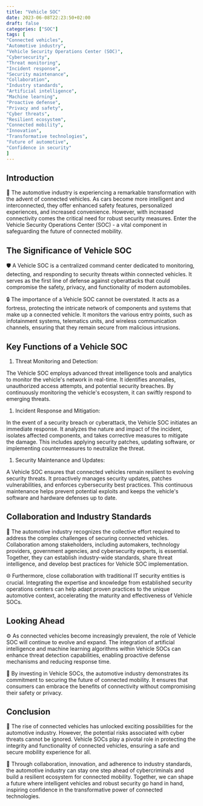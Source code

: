 ```yaml
---
title: "Vehicle SOC"
date: 2023-06-08T22:23:50+02:00
draft: false
categories: ["SOC"]
tags: [
"Connected vehicles",
"Automotive industry",
"Vehicle Security Operations Center (SOC)",
"Cybersecurity",
"Threat monitoring",
"Incident response",
"Security maintenance",
"Collaboration",
"Industry standards",
"Artificial intelligence",
"Machine learning",
"Proactive defense",
"Privacy and safety",
"Cyber threats",
"Resilient ecosystem",
"Connected mobility",
"Innovation",
"Transformative technologies",
"Future of automotive",
"Confidence in security"
]
---
```


## Introduction



🚗 The automotive industry is experiencing a remarkable transformation with the advent of connected vehicles. As cars become more intelligent and interconnected, they offer enhanced safety features, personalized experiences, and increased convenience. However, with increased connectivity comes the critical need for robust security measures. Enter the Vehicle Security Operations Center (SOC) - a vital component in safeguarding the future of connected mobility.



## The Significance of Vehicle SOC



🛡️ A Vehicle SOC is a centralized command center dedicated to monitoring, detecting, and responding to security threats within connected vehicles. It serves as the first line of defense against cyberattacks that could compromise the safety, privacy, and functionality of modern automobiles.



🔒 The importance of a Vehicle SOC cannot be overstated. It acts as a fortress, protecting the intricate network of components and systems that make up a connected vehicle. It monitors the various entry points, such as infotainment systems, telematics units, and wireless communication channels, ensuring that they remain secure from malicious intrusions.



## Key Functions of a Vehicle SOC



1. Threat Monitoring and Detection:

The Vehicle SOC employs advanced threat intelligence tools and analytics to monitor the vehicle's network in real-time. It identifies anomalies, unauthorized access attempts, and potential security breaches. By continuously monitoring the vehicle's ecosystem, it can swiftly respond to emerging threats.



1. Incident Response and Mitigation:

In the event of a security breach or cyberattack, the Vehicle SOC initiates an immediate response. It analyzes the nature and impact of the incident, isolates affected components, and takes corrective measures to mitigate the damage. This includes applying security patches, updating software, or implementing countermeasures to neutralize the threat.



1. Security Maintenance and Updates:

A Vehicle SOC ensures that connected vehicles remain resilient to evolving security threats. It proactively manages security updates, patches vulnerabilities, and enforces cybersecurity best practices. This continuous maintenance helps prevent potential exploits and keeps the vehicle's software and hardware defenses up to date.



## Collaboration and Industry Standards



🤝 The automotive industry recognizes the collective effort required to address the complex challenges of securing connected vehicles. Collaboration among stakeholders, including automakers, technology providers, government agencies, and cybersecurity experts, is essential. Together, they can establish industry-wide standards, share threat intelligence, and develop best practices for Vehicle SOC implementation.



🌐 Furthermore, close collaboration with traditional IT security entities is crucial. Integrating the expertise and knowledge from established security operations centers can help adapt proven practices to the unique automotive context, accelerating the maturity and effectiveness of Vehicle SOCs.



## Looking Ahead



⚙️ As connected vehicles become increasingly prevalent, the role of Vehicle SOC will continue to evolve and expand. The integration of artificial intelligence and machine learning algorithms within Vehicle SOCs can enhance threat detection capabilities, enabling proactive defense mechanisms and reducing response time.



💪 By investing in Vehicle SOCs, the automotive industry demonstrates its commitment to securing the future of connected mobility. It ensures that consumers can embrace the benefits of connectivity without compromising their safety or privacy.



## Conclusion



🔐 The rise of connected vehicles has unlocked exciting possibilities for the automotive industry. However, the potential risks associated with cyber threats cannot be ignored. Vehicle SOCs play a pivotal role in protecting the integrity and functionality of connected vehicles, ensuring a safe and secure mobility experience for all.



🌟 Through collaboration, innovation, and adherence to industry standards, the automotive industry can stay one step ahead of cybercriminals and build a resilient ecosystem for connected mobility. Together, we can shape a future where intelligent vehicles and robust security go hand in hand, inspiring confidence in the transformative power of connected technologies.